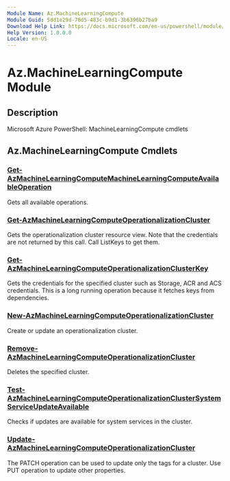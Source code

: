 ```yaml
---
Module Name: Az.MachineLearningCompute
Module Guid: 5dd1e29d-78d5-483c-b9d1-3b6396b27ba9
Download Help Link: https://docs.microsoft.com/en-us/powershell/module/az.machinelearningcompute
Help Version: 1.0.0.0
Locale: en-US
---
```


# Az.MachineLearningCompute Module
## Description
Microsoft Azure PowerShell: MachineLearningCompute cmdlets

## Az.MachineLearningCompute Cmdlets
### [Get-AzMachineLearningComputeMachineLearningComputeAvailableOperation](Get-AzMachineLearningComputeMachineLearningComputeAvailableOperation.md)
Gets all available operations.

### [Get-AzMachineLearningComputeOperationalizationCluster](Get-AzMachineLearningComputeOperationalizationCluster.md)
Gets the operationalization cluster resource view.
Note that the credentials are not returned by this call.
Call ListKeys to get them.

### [Get-AzMachineLearningComputeOperationalizationClusterKey](Get-AzMachineLearningComputeOperationalizationClusterKey.md)
Gets the credentials for the specified cluster such as Storage, ACR and ACS credentials.
This is a long running operation because it fetches keys from dependencies.

### [New-AzMachineLearningComputeOperationalizationCluster](New-AzMachineLearningComputeOperationalizationCluster.md)
Create or update an operationalization cluster.

### [Remove-AzMachineLearningComputeOperationalizationCluster](Remove-AzMachineLearningComputeOperationalizationCluster.md)
Deletes the specified cluster.

### [Test-AzMachineLearningComputeOperationalizationClusterSystemServiceUpdateAvailable](Test-AzMachineLearningComputeOperationalizationClusterSystemServiceUpdateAvailable.md)
Checks if updates are available for system services in the cluster.

### [Update-AzMachineLearningComputeOperationalizationCluster](Update-AzMachineLearningComputeOperationalizationCluster.md)
The PATCH operation can be used to update only the tags for a cluster.
Use PUT operation to update other properties.


